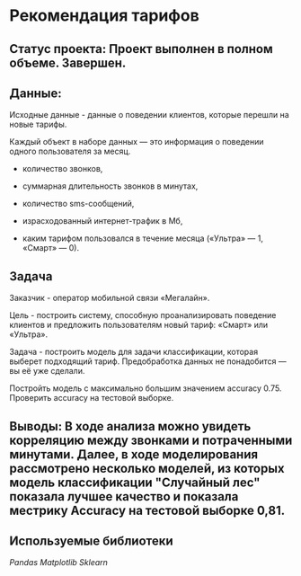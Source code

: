 # Рекомендация тарифов

## Статус проекта: Проект выполнен в полном объеме. Завершен.

## Данные:

Исходные данные - данные о поведении клиентов, которые перешли на новые тарифы.

Каждый объект в наборе данных — это информация о поведении одного пользователя за месяц. 

- количество звонков,

- суммарная длительность звонков в минутах,

- количество sms-сообщений,

- израсходованный интернет-трафик в Мб,

- каким тарифом пользовался в течение месяца («Ультра» — 1, «Смарт» — 0).

## Задача

Заказчик - оператор мобильной связи «Мегалайн».

Цель - построить систему, способную проанализировать поведение клиентов и предложить пользователям новый тариф: «Смарт» или «Ультра».

Задача - построить модель для задачи классификации, которая выберет подходящий тариф. Предобработка данных не понадобится — вы её уже сделали.

Постройть модель с максимально большим значением accuracy 0.75. Проверить accuracy на тестовой выборке.

## Выводы: В ходе анализа можно увидеть корреляцию между звонками и потраченными минутами. Далее, в ходе моделирования рассмотрено несколько моделей, из которых модель классификации "Случайный лес" показала лучшее качество и показала местрику Accuracy на тестовой выборке 0,81.

## Используемые библиотеки

*Pandas*
*Matplotlib*
*Sklearn*
